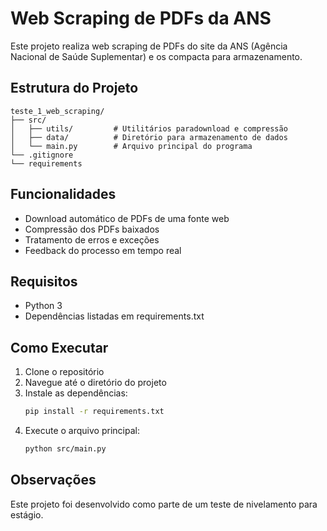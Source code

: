 # Web Scraping de PDFs da ANS

Este projeto realiza web scraping de PDFs do site da ANS (Agência Nacional de Saúde Suplementar) e os compacta para armazenamento.

## Estrutura do Projeto


```
teste_1_web_scraping/
├── src/
│   ├── utils/         # Utilitários paradownload e compressão
│   ├── data/          # Diretório para armazenamento de dados
│   └── main.py        # Arquivo principal do programa
└── .gitignore
└── requirements
```

## Funcionalidades

- Download automático de PDFs de uma fonte web
- Compressão dos PDFs baixados
- Tratamento de erros e exceções
- Feedback do processo em tempo real

## Requisitos

- Python 3
- Dependências listadas em requirements.txt 

## Como Executar

1. Clone o repositório
2. Navegue até o diretório do projeto
3. Instale as dependências:
   ```bash
   pip install -r requirements.txt
   ```
4. Execute o arquivo principal:
   ```bash
   python src/main.py
   ```

## Observações

Este projeto foi desenvolvido como parte de um teste de nivelamento para estágio.
